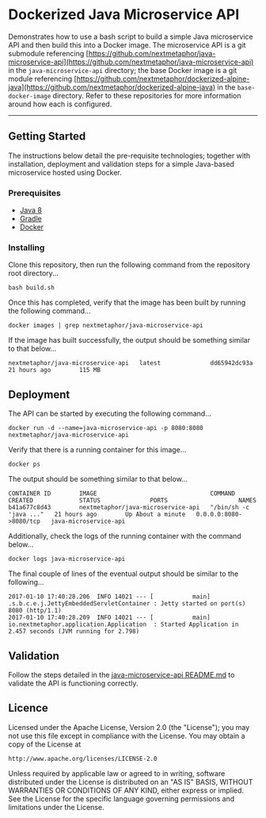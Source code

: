 # Dockerized Java Microservice API #
Demonstrates how to use a bash script to build a simple Java microservice API and then build this into a Docker image. The microservice API is a git submodule referencing [https://github.com/nextmetaphor/java-microservice-api](https://github.com/nextmetaphor/java-microservice-api) in the `java-microservice-api` directory; the base Docker image is a git module referencing [https://github.com/nextmetaphor/dockerized-alpine-java](https://github.com/nextmetaphor/dockerized-alpine-java) in the `base-docker-image` directory. Refer to these repositories for more information around how each is configured. 

***

## Getting Started 
The instructions below detail the pre-requisite technologies; together with installation, deployment and validation steps for a simple Java-based microservice hosted using Docker.

### Prerequisites
* [Java 8](http://www.oracle.com/technetwork/java/javase/downloads/jdk8-downloads-2133151.html)
* [Gradle](https://gradle.org/getting-started-gradle-java/#toggle-id-1)
* [Docker](https://www.docker.com/products/overview#/install_the_platform)

### Installing
Clone this repository, then run the following command from the repository root directory...

    bash build.sh

Once this has completed, verify that the image has been built by running the following command...

    docker images | grep nextmetaphor/java-microservice-api

If the image has built successfully, the output should be something similar to that below...

    nextmetaphor/java-microservice-api   latest              dd65942dc93a        21 hours ago        115 MB

## Deployment
The API can be started by executing the following command...

    docker run -d --name=java-microservice-api -p 8080:8080 nextmetaphor/java-microservice-api

Verify that there is a running container for this image...

    docker ps

The output should be something similar to that below...

    CONTAINER ID        IMAGE                                COMMAND                  CREATED             STATUS              PORTS                    NAMES
    b41a677c8d43        nextmetaphor/java-microservice-api   "/bin/sh -c 'java ..."   21 hours ago        Up About a minute   0.0.0.0:8080->8080/tcp   java-microservice-api

Additionally, check the logs of the running container with the command below...

    docker logs java-microservice-api

The final couple of lines of the eventual output should be similar to the following...

    2017-01-10 17:40:28.206  INFO 14021 --- [           main] .s.b.c.e.j.JettyEmbeddedServletContainer : Jetty started on port(s) 8080 (http/1.1)
    2017-01-10 17:40:28.209  INFO 14021 --- [           main] io.nextmetaphor.application.Application  : Started Application in 2.457 seconds (JVM running for 2.798)

## Validation ##
Follow the steps detailed in the [java-microservice-api README.md](j./java-microservice-api/README.md) to validate the API is functioning correctly.

## Licence ##
Licensed under the Apache License, Version 2.0 (the "License");
you may not use this file except in compliance with the License.
You may obtain a copy of the License at

    http://www.apache.org/licenses/LICENSE-2.0

Unless required by applicable law or agreed to in writing, software
distributed under the License is distributed on an "AS IS" BASIS,
WITHOUT WARRANTIES OR CONDITIONS OF ANY KIND, either express or implied.
See the License for the specific language governing permissions and
limitations under the License.

